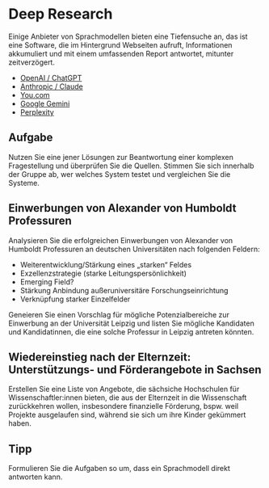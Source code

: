 # Deep Research

Einige Anbieter von Sprachmodellen bieten eine Tiefensuche an, das ist eine Software, die im Hintergrund Webseiten aufruft, Informationen akkumuliert und mit einem umfassenden Report antwortet, mitunter zeitverzögert. 

* [OpenAI / ChatGPT](https://chatgpt.com/)
* [Anthropic / Claude](https://claude.ai/)
* [You.com](https://you.com/ari)
* [Google Gemini](https://gemini.google.com/)
* [Perplexity](https://www.perplexity.ai/?model_id=deep_research)


## Aufgabe

Nutzen Sie eine jener Lösungen zur Beantwortung einer komplexen Fragestellung und überprüfen Sie die Quellen. Stimmen Sie sich innerhalb der Gruppe ab, wer welches System testet und vergleichen Sie die Systeme.

## Einwerbungen von Alexander von Humboldt Professuren

Analysieren Sie die erfolgreichen Einwerbungen von Alexander von Humboldt Professuren an deutschen Universitäten nach folgenden Feldern: 
* Weiterentwicklung/Stärkung eines „starken“ Feldes 
* Exzellenzstrategie (starke Leitungspersönlichkeit)
* Emerging Field?  
* Stärkung Anbindung außeruniversitäre Forschungseinrichtung
* Verknüpfung starker Einzelfelder

Geneieren Sie einen Vorschlag für mögliche Potenzialbereiche zur Einwerbung an der Universität Leipzig und listen Sie mögliche Kandidaten und Kandidatinnen, die eine solche Professur in Leipzig antreten könnten.

## Wiedereinstieg nach der Elternzeit: Unterstützungs- und Förderangebote in Sachsen

Erstellen Sie eine Liste von Angebote, die sächsiche Hochschulen für Wissenschaftler:innen bieten, die aus der Elternzeit in die Wissenschaft zurückkehren wollen, insbesondere finanzielle Förderung, bspw. weil Projekte ausgelaufen sind, während sie sich um ihre Kinder gekümmert haben.

## Tipp

Formulieren Sie die Aufgaben so um, dass ein Sprachmodell direkt antworten kann.